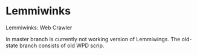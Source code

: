 # Lemmiwinks
Lemmiwinks: Web Crawler

In master branch is currently not working version of Lemmiwings. 
The old-state branch consists of old WPD scrip.
